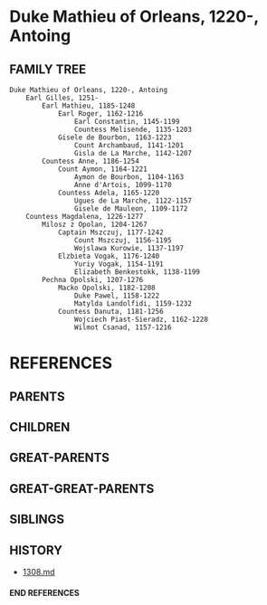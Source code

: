 # Duke Mathieu of Orleans, 1220-, Antoing

## FAMILY TREE
```
Duke Mathieu of Orleans, 1220-, Antoing
    Earl Gilles, 1251-
        Earl Mathieu, 1185-1248
            Earl Roger, 1162-1216
                Earl Constantin, 1145-1199
                Countess Melisende, 1135-1203
            Gisele de Bourbon, 1163-1223
                Count Archambaud, 1141-1201
                Gisla de La Marche, 1142-1207
        Countess Anne, 1186-1254
            Count Aymon, 1164-1221
                Aymon de Bourbon, 1104-1163
                Anne d'Artois, 1099-1170
            Countess Adela, 1165-1220
                Ugues de La Marche, 1122-1157
                Gisele de Mauleon, 1109-1172
    Countess Magdalena, 1226-1277
        Milosz z Opolan, 1204-1267
            Captain Mszczuj, 1177-1242
                Count Mszczuj, 1156-1195
                Wojslawa Kurowie, 1137-1197
            Elzbieta Vogak, 1176-1240
                Yuriy Vogak, 1154-1191
                Elizabeth Benkestokk, 1138-1199
        Pechna Opolski, 1207-1276
            Macko Opolski, 1182-1208
                Duke Pawel, 1158-1222
                Matylda Landolfidi, 1159-1232
            Countess Danuta, 1181-1256
                Wojciech Piast-Sieradz, 1162-1228
                Wilmot Csanad, 1157-1216
```


# REFERENCES

## PARENTS 

## CHILDREN 

## GREAT-PARENTS 

## GREAT-GREAT-PARENTS 
## SIBLINGS

 
## HISTORY
* [1308.md](../h/1308.md)

#### END REFERENCES
